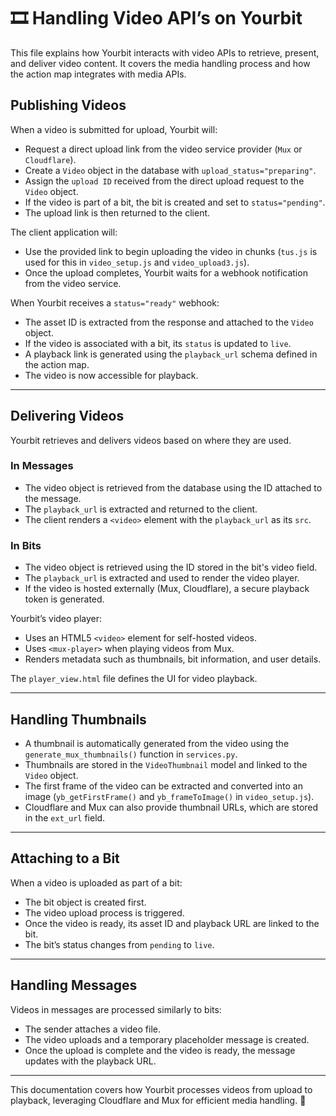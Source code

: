 # 🎞️ **Handling Video API’s on Yourbit**
This file explains how Yourbit interacts with video APIs to retrieve, present, and deliver video content. It covers the media handling process and how the action map integrates with media APIs.

## **Publishing Videos**
When a video is submitted for upload, Yourbit will:
  - Request a direct upload link from the video service provider (`Mux` or `Cloudflare`).
  - Create a `Video` object in the database with `upload_status="preparing"`.
  - Assign the `upload ID` received from the direct upload request to the `Video` object.
  - If the video is part of a bit, the bit is created and set to `status="pending"`.
  - The upload link is then returned to the client.
  
The client application will:
  - Use the provided link to begin uploading the video in chunks (`tus.js` is used for this in `video_setup.js` and `video_upload3.js`).
  - Once the upload completes, Yourbit waits for a webhook notification from the video service.

When Yourbit receives a `status="ready"` webhook:
  - The asset ID is extracted from the response and attached to the `Video` object.
  - If the video is associated with a bit, its `status` is updated to `live`.
  - A playback link is generated using the `playback_url` schema defined in the action map.
  - The video is now accessible for playback.

---

## **Delivering Videos**
Yourbit retrieves and delivers videos based on where they are used.

### **In Messages**
  - The video object is retrieved from the database using the ID attached to the message.
  - The `playback_url` is extracted and returned to the client.
  - The client renders a `<video>` element with the `playback_url` as its `src`.

### **In Bits**
  - The video object is retrieved using the ID stored in the bit's video field.
  - The `playback_url` is extracted and used to render the video player.
  - If the video is hosted externally (Mux, Cloudflare), a secure playback token is generated.

Yourbit’s video player:
  - Uses an HTML5 `<video>` element for self-hosted videos.
  - Uses `<mux-player>` when playing videos from Mux.
  - Renders metadata such as thumbnails, bit information, and user details.

The `player_view.html` file defines the UI for video playback.

---

## **Handling Thumbnails**
  - A thumbnail is automatically generated from the video using the `generate_mux_thumbnails()` function in `services.py`.
  - Thumbnails are stored in the `VideoThumbnail` model and linked to the `Video` object.
  - The first frame of the video can be extracted and converted into an image (`yb_getFirstFrame()` and `yb_frameToImage()` in `video_setup.js`).
  - Cloudflare and Mux can also provide thumbnail URLs, which are stored in the `ext_url` field.

---

## **Attaching to a Bit**
When a video is uploaded as part of a bit:
  - The bit object is created first.
  - The video upload process is triggered.
  - Once the video is ready, its asset ID and playback URL are linked to the bit.
  - The bit’s status changes from `pending` to `live`.

---

## **Handling Messages**
Videos in messages are processed similarly to bits:
  - The sender attaches a video file.
  - The video uploads and a temporary placeholder message is created.
  - Once the upload is complete and the video is ready, the message updates with the playback URL.

---

This documentation covers how Yourbit processes videos from upload to playback, leveraging Cloudflare and Mux for efficient media handling. 🚀


